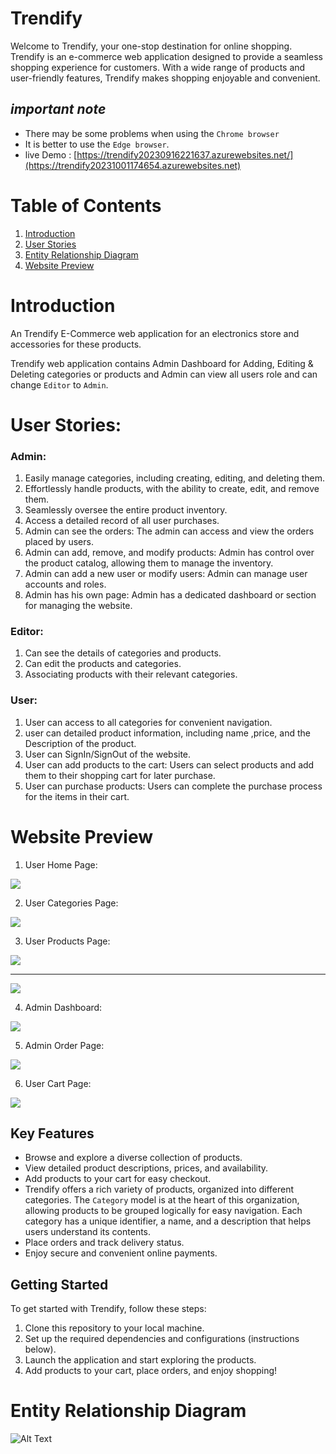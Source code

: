 # Trendify

Welcome to Trendify, your one-stop destination for online shopping. Trendify is an e-commerce web application designed to provide a seamless shopping experience for customers. With a wide range of products and user-friendly features, Trendify makes shopping enjoyable and convenient.

## ***important note***
* There may be some problems when using the ``Chrome browser``
* It is better to use the ``Edge browser``.
* live Demo : [https://trendify20230916221637.azurewebsites.net/](https://trendify20231001174654.azurewebsites.net)

# Table of Contents <a name="TABLE"></a>

1. [Introduction](#INTRO)
2. [User Stories](#USER)
3. [Entity Relationship Diagram](#ERD)
4. [Website Preview](#PREVIEW)


# Introduction <a name="INTRO"></a>

An Trendify E-Commerce web application for an electronics store and accessories for these products.

Trendify web application contains Admin Dashboard for Adding, Editing & Deleting categories or
products and Admin can view all users role and can change ``Editor`` to ``Admin``.

# User Stories:<a name="USER"></a>

### Admin:
1. Easily manage categories, including creating, editing, and deleting them.
2. Effortlessly handle products, with the ability to create, edit, and remove them.
3. Seamlessly oversee the entire product inventory.
4. Access a detailed record of all user purchases.
5. Admin can see the orders: The admin can access and view the orders placed by users.
6. Admin can add, remove, and modify products: Admin has control over the product catalog, allowing them to manage the inventory.
7. Admin can add a new user or modify users: Admin can manage user accounts and roles.
8. Admin has his own page: Admin has a dedicated dashboard or section for managing the website.

### Editor:

1. Can see the details of categories and products.
2. Can edit the products and categories.
3. Associating products with their relevant categories.

### User:

1. User can access to all categories for convenient navigation.
2. user can detailed product information, including name ,price, and the Description of the product.
3. User can SignIn/SignOut of the website.
4. User can add products to the cart: Users can select products and add them to their shopping cart for later purchase.
5. User can purchase products: Users can complete the purchase process for the items in their cart.

# Website Preview <a name="PREVIEW"></a>


1. User Home Page:

![](./Asserts/home.png)

2. User Categories Page:

![](./Asserts/Category.png)

3. User Products Page:

![](./Asserts/product1.png)
<hr/>

![](./Asserts/product2.png)

4. Admin Dashboard:

![](./Asserts/admindashboard.png)


5. Admin Order Page:

![](./Asserts/adminorderpage.png)

6. User Cart Page:

![](./Asserts/cart.png)






## Key Features

- Browse and explore a diverse collection of products.
- View detailed product descriptions, prices, and availability.
- Add products to your cart for easy checkout.
- Trendify offers a rich variety of products, organized into different categories. The `Category` model is at the heart of this organization, allowing products to be grouped logically for easy navigation. Each category has a unique identifier, a name, and a description that helps users understand its contents.
- Place orders and track delivery status.
- Enjoy secure and convenient online payments.

## Getting Started

To get started with Trendify, follow these steps:

1. Clone this repository to your local machine.
2. Set up the required dependencies and configurations (instructions below).
3. Launch the application and start exploring the products.
4. Add products to your cart, place orders, and enjoy shopping!

# Entity Relationship Diagram <a name="ERD"></a>

![Alt Text](https://github.com/E-commerce-Trendify/Trendify/blob/master/ER-%20E-commerce.jpg)
